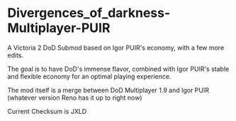 # Divergences_of_darkness-Multiplayer-PUIR
A Victoria 2 DoD Submod based on Igor PUIR's economy, with a few more edits.

The goal is to have DoD's immense flavor, combined with Igor PUIR's stable and flexible economy for an optimal playing experience.

The mod itself is a merge between DoD Multiplayer 1.9 and Igor PUIR (whatever version Reno has it up to right now)

Current Checksum is JXLD
